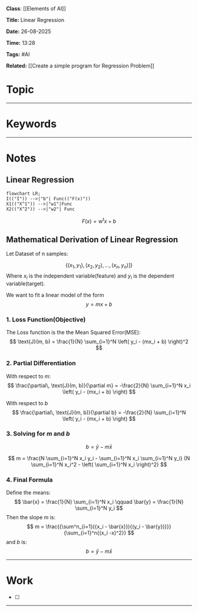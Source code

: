 **Class**: [[Elements of AI]]

**Title:** Linear Regression

**Date:** 26-08-2025

**Time:** 13:28

**Tags:** #AI

**Related:** [[Create a simple program for Regression Problem]]
# Topic



---
# Keywords



--- 
# Notes

## Linear Regression

```mermaid
flowchart LR;
I(("I")) -->|"b"| Func(("F(x)"))
X1(("X^1")) -->|"w1"|Func
X2(("X^2")) -->|"w2"| Func
```

$$F(x) = w^tx + b$$
## Mathematical Derivation of Linear Regression

Let Dataset of n samples:

$$\{(x_1,y_1),(x_2,y_2),...,(x_n,y_n)]\}$$
Where $x_i$ is the independent variable(feature) and $y_i$ is the dependent variable(target).

We want to fit a linear model of the form
$$y = mx +b$$

### 1. Loss Function(Objective)

The Loss function is the the Mean Squared Error(MSE):
$$
\text{J}(m, b) = \frac{1}{N} \sum_{i=1}^N \left( y_i - (mx_i + b) \right)^2
$$
### 2. Partial Differentiation

With respect to $m$:
$$
\frac{\partial\, \text{J}(m, b)}{\partial m} = -\frac{2}{N} \sum_{i=1}^N x_i \left( y_i - (mx_i + b) \right)
$$

With respect to $b$
$$
\frac{\partial\, \text{J}(m, b)}{\partial b} = -\frac{2}{N} \sum_{i=1}^N \left( y_i - (mx_i + b) \right)
$$
### 3. Solving for $m$ and $b$ 
$$
b = \bar{y} - m\bar{x}
$$

$$
m = \frac{N \sum_{i=1}^N x_i y_i - \sum_{i=1}^N x_i \sum_{i=1}^N y_i}
       {N \sum_{i=1}^N x_i^2 - \left( \sum_{i=1}^N x_i \right)^2}
$$
 
### 4. Final Formula 
Define the means:
$$
\bar{x} = \frac{1}{N} \sum_{i=1}^N x_i
\qquad
\bar{y} = \frac{1}{N} \sum_{i=1}^N y_i
$$
Then the slope $m$ is:
$$
m = \frac{{\sum^n_{i=1}({x_i - \bar{x}}){(y_i - \bar{y})}}}{\sum_{i=1}^n{(x_i -x)^2}}
$$
and $b$ is:
$$
b = \bar{y} - m\bar{x}
$$

---
# Work

- [ ] 

---
